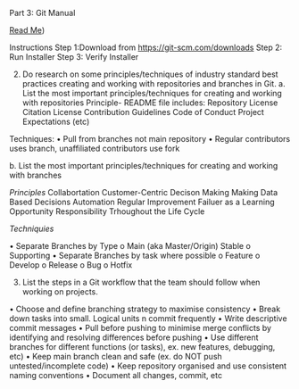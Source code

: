 Part 3: Git Manual

[Read Me](https://github.com/Jaryie/OOPS_02/blob/development/README.md))

Instructions
Step 1:Download from https://git-scm.com/downloads
Step 2: Run Installer
Step 3: Verify Installer

2.	Do research on some principles/techniques of industry standard best practices creating and working with repositories and branches in Git. 
a.	List the most important principles/techniques for creating and working with repositories
Principle- README file includes:
Repository License
Citation License
Contribution Guidelines
Code of Conduct
Project Expectations
(etc)

Techniques:
•	Pull from branches not main repository
•	Regular contributors uses branch, unaffiliated contributors use fork

b.	List the most important principles/techniques for creating and working with branches

_Principles_
Collabortation
Customer-Centric Decison Making
Making Data Based Decisions
Automation
Regular Improvement
Failuer as a Learning Opportunity
Responsibility Trhoughout the Life Cycle

_Techniquies_

•	Separate Branches by Type 
	o	Main (aka Master/Origin) Stable
	o	Supporting 
•	Separate Branches by task where possible
	o	Feature
	o	Develop
	o	Release
	o	Bug
	o	Hotfix


3.	List the steps in a Git workflow that the team should follow when working on projects.

•	Choose and define branching strategy to maximise consistency
•	Break down tasks into small. Logical units n commit frequently
•	Write descriptive commit messages
•	Pull before pushing to minimise merge conflicts by identifying and resolving differences before pushing
•	Use different branches for different functions (or tasks), ex. new features, debugging, etc)
•	Keep main branch clean and safe (ex. do NOT push untested/incomplete code)
•	Keep repository organised and use consistent naming conventions
•	Document all changes, commit, etc

